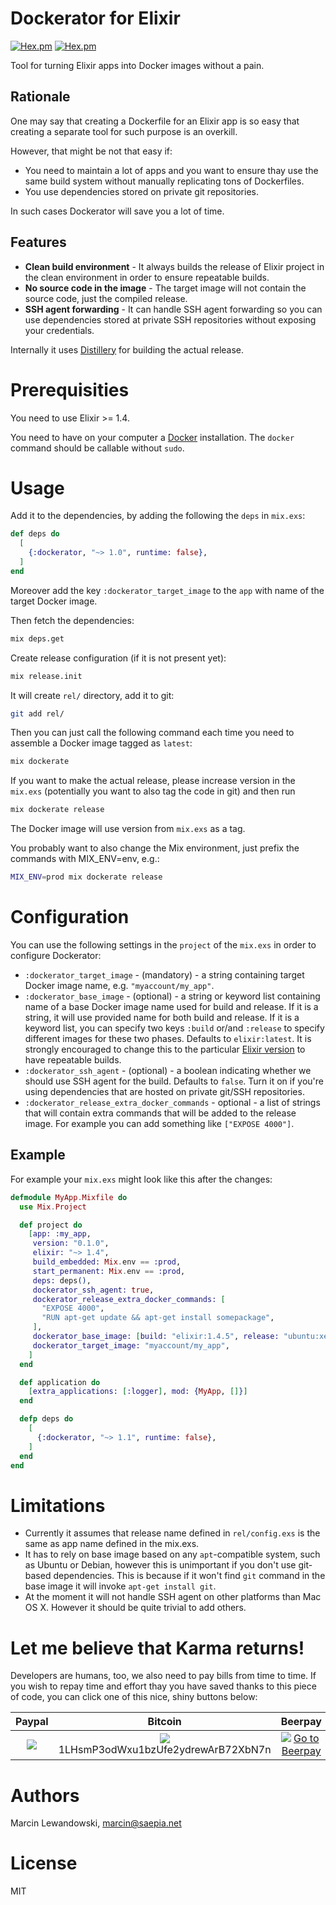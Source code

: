 # Dockerator for Elixir

[![Hex.pm](https://img.shields.io/hexpm/v/dockerator.svg)](https://hex.pm/packages/dockerator)
[![Hex.pm](https://img.shields.io/hexpm/dt/dockerator.svg)](https://hex.pm/packages/dockerator)

Tool for turning Elixir apps into Docker images without a pain.

## Rationale

One may say that creating a Dockerfile for an Elixir app is so easy that
creating a separate tool for such purpose is an overkill.

However, that might be not that easy if:

* You need to maintain a lot of apps and you want to ensure thay use the same
  build system without manually replicating tons of Dockerfiles.
* You use dependencies stored on private git repositories.

In such cases Dockerator will save you a lot of time.

## Features

* **Clean build environment** - It always builds the release of Elixir project 
  in the clean environment in order to ensure repeatable builds.
* **No source code in the image** - The target image will not contain the
  source code, just the compiled release.
* **SSH agent forwarding** - It can handle SSH agent forwarding so you can use 
  dependencies stored at private SSH repositories without exposing your 
  credentials.

Internally it uses [Distillery](https://github.com/bitwalker/distillery) for
building the actual release.


# Prerequisities

You need to use Elixir >= 1.4.

You need to have on your computer a [Docker](https://docker.io) installation.
The `docker` command should be callable without `sudo`.


# Usage

Add it to the dependencies, by adding the following the `deps` in `mix.exs`:

```elixir
def deps do
  [
    {:dockerator, "~> 1.0", runtime: false},
  ]
end
``` 

Moreover add the key `:dockerator_target_image` to the `app` with name of the
target Docker image.

Then fetch the dependencies:

```bash
mix deps.get
```

Create release configuration (if it is not present yet):

```bash
mix release.init
```

It will create `rel/` directory, add it to git:

```bash
git add rel/
```


Then you can just call the following command each time you need to assemble
a Docker image tagged as `latest`:

```bash
mix dockerate
```

If you want to make the actual release, please increase version in the
`mix.exs` (potentially you want to also tag the code in git) and then run

```bash
mix dockerate release
```

The Docker image will use version from `mix.exs` as a tag.

You probably want to also change the Mix environment, just prefix the
commands with MIX_ENV=env, e.g.:


```bash
MIX_ENV=prod mix dockerate release
```



# Configuration

You can use the following settings in the `project` of the `mix.exs` in order
to configure Dockerator:

* `:dockerator_target_image` - (mandatory) - a string containing target
  Docker image name, e.g. `"myaccount/my_app"`.
* `:dockerator_base_image` - (optional) - a string or keyword list containing 
  name of a base Docker image name used for build and release. If it is
  a string, it will use provided name for both build and release. If it is
  a keyword list, you can specify two keys `:build` or/and `:release` to
  specify different images for these two phases. Defaults to 
  `elixir:latest`. It is strongly encouraged to change this to the particular
  [Elixir version](https://hub.docker.com/r/library/elixir/tags/) to have
  repeatable builds.
* `:dockerator_ssh_agent` - (optional) - a boolean indicating whether
  we should use SSH agent for the build. Defaults to `false`. Turn it on
  if you're using dependencies that are hosted on private git/SSH repositories.
* `:dockerator_release_extra_docker_commands` - optional - a list of strings that
  will contain extra commands that will be added to the release image. For
  example you can add something like `["EXPOSE 4000"]`. 

## Example

For example your `mix.exs` might look like this after the changes:

```elixir
defmodule MyApp.Mixfile do
  use Mix.Project

  def project do
    [app: :my_app,
     version: "0.1.0",
     elixir: "~> 1.4",
     build_embedded: Mix.env == :prod,
     start_permanent: Mix.env == :prod,
     deps: deps(),
     dockerator_ssh_agent: true,
     dockerator_release_extra_docker_commands: [
       "EXPOSE 4000",
       "RUN apt-get update && apt-get install somepackage",
     ],
     dockerator_base_image: [build: "elixir:1.4.5", release: "ubuntu:xenial"],
     dockerator_target_image: "myaccount/my_app",
    ]
  end

  def application do
    [extra_applications: [:logger], mod: {MyApp, []}]
  end

  defp deps do
    [
      {:dockerator, "~> 1.1", runtime: false},
    ]
  end
end
```


# Limitations

* Currently it assumes that release name defined in `rel/config.exs` is 
  the same as app name defined in the mix.exs.
* It has to rely on base image based on any `apt`-compatible system, such as 
  Ubuntu or Debian, however this is unimportant if you don't use git-based 
  dependencies. This is because if it won't find `git` command in the base
  image it will invoke `apt-get install git`.
* At the moment it will not handle SSH agent on other platforms than Mac OS X.
  However it should be quite trivial to add others.


# Let me believe that Karma returns!

Developers are humans, too, we also need to pay bills from time to time. If you
wish to repay time and effort thay you have saved thanks to this piece of code,
you can click one of this nice, shiny buttons below:

| Paypal | Bitcoin | Beerpay |
| :----: | :-----: | :-----: |
| [![](https://www.paypalobjects.com/en_US/i/btn/btn_donateCC_LG.gif)](https://www.paypal.com/cgi-bin/webscr?cmd=_s-xclick&hosted_button_id=5BF9TT5YQNU5J) | [![](https://i.imgur.com/dFkg3fw.png)](https://i.imgur.com/5VJeR9h.png)<br> 1LHsmP3odWxu1bzUfe2ydrewArB72XbN7n | [![Go to Beerpay](https://beerpay.io/mspanc/jumbo/badge.svg)](https://beerpay.io/mspanc/jumbo) |


# Authors

Marcin Lewandowski, marcin@saepia.net


# License

MIT